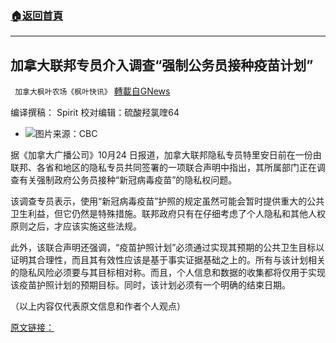 ###  [:house:返回首頁](https://github.com/ourhimalayas/txt)
---


## 加拿大联邦专员介入调查“强制公务员接种疫苗计划”
` 加拿大枫叶农场《枫叶快讯》` [轉載自GNews](https://gnews.org/zh-hans/1618013/)

编译撰稿： Spirit            校对编辑：硫酸羟氯喹64

- ![](https://assets.gnews.org/wp-content/uploads/2021/10/a-1-edited.jpeg)图片来源：CBC


据《加拿大广播公司》10月24 日报道，加拿大联邦隐私专员特里安日前在一份由联邦、各省和地区的隐私专员共同签署的一项联合声明中指出，其所属部门正在调查有关强制政府公务员接种“新冠病毒疫苗”的隐私权问题。

该调查专员表示，使用“新冠病毒疫苗”护照的规定虽然可能会暂时提供重大的公共卫生利益，但它仍然是特殊措施。联邦政府只有在仔细考虑了个人隐私和其他人权原则之后，才应该实施这些法规。

此外，该联合声明还强调，“疫苗护照计划”必须通过实现其预期的公共卫生目标以证明其合理性，而且其有效性应该是基于事实证据基础之上的。所有与该计划相关的隐私风险必须要与其目标相对称。而且，个人信息和数据的收集都将仅用于实现该疫苗护照计划的预期目标。同时，该计划必须有一个明确的结束日期。

（以上内容仅代表原文信息和作者个人观点）

[原文链接：](https://www.cbc.ca/amp/1.6222622)
